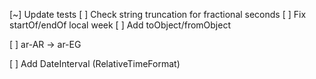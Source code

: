 [~] Update tests
[ ] Check string truncation for fractional seconds
[ ] Fix startOf/endOf local week
[ ] Add toObject/fromObject

[ ] ar-AR -> ar-EG

[ ] Add DateInterval (RelativeTimeFormat)
